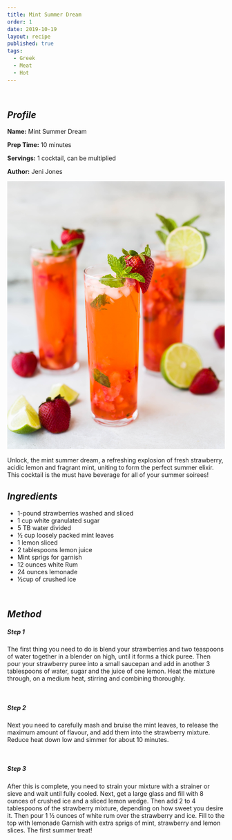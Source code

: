 ```yaml
---
title: Mint Summer Dream
order: 1
date: 2019-10-19
layout: recipe
published: true
tags:
  - Greek
  - Meat
  - Hot
---
```

 

## *Profile*

**Name:** Mint Summer Dream 

**Prep Time:** 10 minutes 

**Servings:** 1 cocktail, can be multiplied

**Author:** Jeni Jones 

![Strawberry lime mint cocktail](../uploads/whitney-wright-tgqkxqc-t_u-unsplash.jpg "Mint Summer Dream")

Unlock, the mint summer dream, a refreshing explosion of fresh strawberry, acidic lemon and fragrant mint, uniting to form the perfect summer elixir. This cocktail is the must have beverage for all of your summer soirees! 



## *Ingredients* 



* 1-pound strawberries washed and sliced
* 1 cup white granulated sugar
* 5 TB water divided
* ½ cup loosely packed mint leaves
* 1 lemon sliced
* 2 tablespoons lemon juice
* Mint sprigs for garnish
* 12 ounces white Rum
* 24 ounces lemonade
* ½cup of crushed ice



 

## *Method* 



##### *Step 1*

The first thing you need to do is blend your strawberries and two teaspoons of water together in a blender on high, until it forms a thick puree. Then pour your strawberry puree into a small saucepan and add in another 3 tablespoons of water, sugar and the juice of one lemon. Heat the mixture through, on a medium heat, stirring and combining thoroughly. 

 

##### *Step 2*

Next you need to carefully mash and bruise the mint leaves, to release the maximum amount of flavour, and add them into the strawberry mixture. Reduce heat down low and simmer for about 10 minutes.

 

##### *Step 3*

After this is complete, you need to strain your mixture with a strainer or sieve and wait until fully cooled. Next, get a large glass and fill with 8 ounces of crushed ice and a sliced lemon wedge. Then add 2 to 4 tablespoons of the strawberry mixture, depending on how sweet you desire it. Then pour 1 ½ ounces of white rum over the strawberry and ice. Fill to the top with lemonade Garnish with extra sprigs of mint, strawberry and lemon slices. The first summer treat!